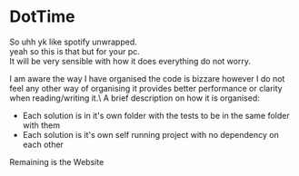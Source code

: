 ﻿# DotTime
So uhh yk like spotify unwrapped.\
yeah so this is that but for your pc.\
It will be very sensible with how it does everything do not worry.


I am aware the way I have organised the code is bizzare however I do not feel any other way of organising it provides better performance or clarity when reading/writing it.\ A brief description on how it is organised:
- Each solution is in it's own folder with the tests to be in the same folder with them
- Each solution is it's own self running project with no dependency on each other

Remaining is the Website